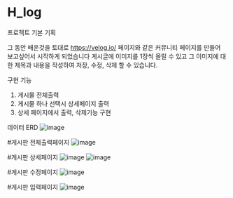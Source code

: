 # H_log

프로젝트 기본 기획

그 동안 배운것을 토대로 https://velog.io/ 페이지와 같은 커뮤니티 페이지를 만들어 보고싶어서 시작하게 되었습니다
게시글에 이미지를 1장씩 올릴 수 있고 그 이미지에 대한 제목과 내용을 작성하여 저장, 수정, 삭제 할 수 있습니다.




구현 기능 
1. 게시물 전체출력
2. 게시물 하나 선택시 상세페이지 출력
3. 상세 페이지에서 출력, 삭제기능 구현


데이터 ERD
![image](https://user-images.githubusercontent.com/112999677/209281110-226b6380-f967-4299-b096-5e06d76b5f24.png)




#게시판 전체출력페이지
![image](https://user-images.githubusercontent.com/112999677/209294429-db097c39-7a58-4b58-bb50-e0eb6214b448.png)



#게시판 상세페이지
![image](https://user-images.githubusercontent.com/112999677/209294699-4cb34c24-842f-431c-ab97-cbb2698eb581.png)
![image](https://user-images.githubusercontent.com/112999677/209294756-77622b46-9671-4570-9b25-6a30db88e4d1.png)



#게시판 수정페이지
![image](https://user-images.githubusercontent.com/112999677/209294883-49c73116-3e82-4143-9eb3-39408d790a24.png)



#게시판 입력페이지
![image](https://user-images.githubusercontent.com/112999677/209295061-ff6a4e77-2a89-402c-9a9e-ba2576e7456d.png)
